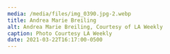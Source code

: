 ```yaml
---
media: /media/files/img_0390.jpg-2.webp
title: Andrea Marie Breiling
alt: Andrea Marie Breiling, Courtesy of LA Weekly
caption: Photo Courtesy LA Weekly
date: 2021-03-22T16:17:00-0500
---
```

